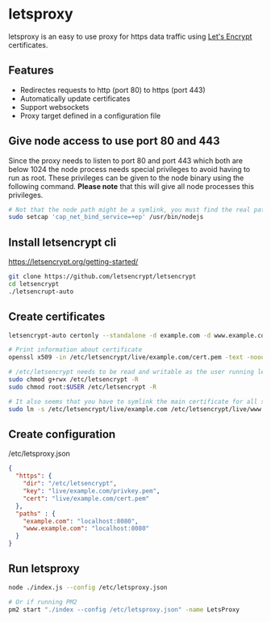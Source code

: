 # letsproxy

letsproxy is an easy to use proxy for https data traffic using [Let's Encrypt](https://letsencrypt.org/) certificates.

## Features
* Redirectes requests to http (port 80) to https (port 443)
* Automatically update certificates
* Support websockets
* Proxy target defined in a configuration file

## Give node access to use port 80 and 443
Since the proxy needs to listen to port 80 and port 443 which both are below 1024 the node process needs special privileges to avoid having to run as root. These privileges can be given to the node binary using the following command.
**Please note** that this will give all node processes this privileges.

```bash
# Not that the node path might be a symlink, you must find the real path
sudo setcap 'cap_net_bind_service=+ep' /usr/bin/nodejs
```

## Install letsencrypt cli
https://letsencrypt.org/getting-started/

```bash
git clone https://github.com/letsencrypt/letsencrypt
cd letsencrypt
./letsencrupt-auto
```

## Create certificates
```bash
letsencrypt-auto certonly --standalone -d example.com -d www.example.com

# Print information about certificate
openssl x509 -in /etc/letsencrypt/live/example.com/cert.pem -text -noout

# /etc/letsencrypt needs to be read and writable as the user running letsproxy
sudo chmod g+rwx /etc/letsencrypt -R
sudo chmod root:$USER /etc/letsencrypt -R

# It also seems that you have to symlink the main certificate for all subdomains (Probably letsproxy does something wrong...)
sudo ln -s /etc/letsencrypt/live/example.com /etc/letsencrypt/live/www.example.com
```

## Create configuration
/etc/letsproxy.json

```json
{
  "https": {
    "dir": "/etc/letsencrypt",
    "key": "live/example.com/privkey.pem",
    "cert": "live/example.com/cert.pem"
  },
  "paths" : {
    "example.com": "localhost:8080",
    "www.example.com": "localhost:8080"
  }
}
```

## Run letsproxy
```bash
node ./index.js --config /etc/letsproxy.json

# Or if running PM2
pm2 start "./index --config /etc/letsproxy.json" -name LetsProxy
```
